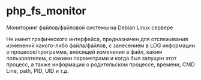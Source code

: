 # php_fs_monitor
Мониторинг файлов/файловой системы на Debian Linux сервере

Не имеет графического интерфейса, 
предназначен для отслеживания изменений какого-либо файла/файлов, 
с занесением в LOG информации о процессе/программе, вносящей изменения 
в файл, каким пользователем, с какими параметрами и когда был запущен этот процесс, 
а также информации о родительском процессе, времени, CMD Line, path, PID, UID и т.д.

